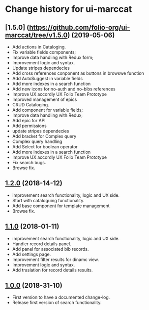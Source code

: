# Change history for ui-marccat

## [1.5.0] (https://github.com/folio-org/ui-marccat/tree/v1.5.0) (2019-05-06)
* Add actions in Cataloging.
* Fix variable fields components;
* Improve data handling with Redux form;
* Improvement logic and syntax.
* Update stripes dependecies
* Add cross references conponent as buttons in browswe function
* Add AutoSuggest in variable fields
* Add more indexes in a search function
* Add new icons for no-auth and no-bibs references
* Improve UX accordly UX Folio Team Prototype
* Improved management of epics
* CRUD Cataloging.
* Add component for variable fields;
* Improve data handling with Redux;
* Add epic for API
* Add permissions
* update stripes dependecies
* Add bracket for Complex query
* Complex query handling
* Add Select for boolean operator
* Add more indexes in a search function
* Improve UX accordly UX Folio Team Prototype
* Fix search bugs.
* Browse fix.

## [1.2.0](https://github.com/folio-org/ui-marccat/tree/v1.2.0) (2018-14-12)
* improvement search functionality, logic and UX side.
* Start with cataloguing functionality.
* Add base component for template management
* Browse fix.

## [1.1.0](https://github.com/folio-org/ui-marccat/tree/v1.1.0) (2018-01-11)
* improvement search functionality, logic and UX side.
* Handler record details panel.
* Add panel for associated bib records.
* Add settings page.
* Improvement filter results for dinamc view.
* Improvement logic and syntax.
* Add traslation for record details results.

## [1.0.0](https://github.com/folio-org/ui-marccat/tree/v1.0.0) (2018-31-10)

* First version to have a documented change-log.
* Release first version of search functionality.